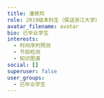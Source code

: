 ```yaml
---
title: 潘艳玲
role: 2019级本科生（保送浙江大学）
avatar_filename: avatar
bio: 已毕业学生
interests:
  - 时间序列预测
  - 节拍检测
  - 知识图谱
social: []
superuser: false
user_groups:
  - 已毕业学生
---
```

